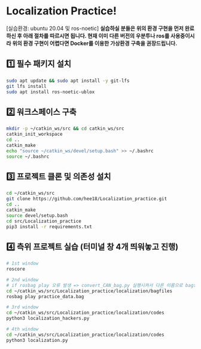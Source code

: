 # Localization Practice!  
[실습환경: ubuntu 20.04 및 ros-noetic] 
**실습하실 분들은 위의 환경 구현을 먼저 완료하신 후 아래 절차를 따르시면 됩니다. 
현재 이미 다른 버전의 우분투나 ros를 사용중이시라 위의 환경 구현이 어렵다면 Docker를 이용한 가상환경 구축을 권장드립니다.** 

## 1️⃣ 필수 패키지 설치
```bash
sudo apt update && sudo apt install -y git-lfs  
git lfs install
sudo apt install ros-noetic-ublox
```


## 2️⃣ 워크스페이스 구축
```bash
mkdir -p ~/catkin_ws/src && cd catkin_ws/src  
catkin_init_workspace
cd ..
catkin_make
echo "source ~/catkin_ws/devel/setup.bash" >> ~/.bashrc
source ~/.bashrc
```


## 3️⃣ 프로젝트 클론 및 의존성 설치
```bash
cd ~/catkin_ws/src  
git clone https://github.com/hee18/Localization_practice.git     
cd ..    
catkin_make  
source devel/setup.bash
cd src/Localization_practice
pip3 install -r requirements.txt
```


## 4️⃣ 측위 프로젝트 실습 (터미널 창 4개 띄워놓고 진행)
```bash
# 1st window
roscore

# 2nd window
# if rosbag play 오류 발생 => convert_CAN_bag.py 실행시켜서 다른 이름으로 bagfile 저장하고 다시 play
cd ~/catkin_ws/src/Localization_practice/localization/bagfiles
rosbag play practice_data.bag

# 3rd window
cd ~/catkin_ws/src/Localization_practice/localization/codes
python3 localization_hackers.py

# 4th window
cd ~/catkin_ws/src/Localization_practice/localization/codes
python3 localization.py
```
